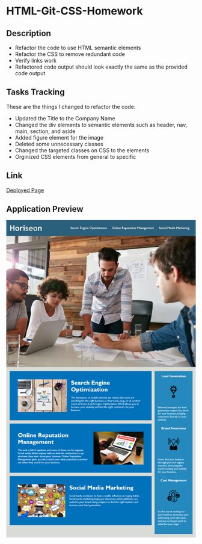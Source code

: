 # HTML-Git-CSS-Homework

## Description
* Refactor the code to use HTML semantic elements
* Refactor the CSS to remove redundant code
* Verify links work
* Refactored code output should look exactly the same as the provided code output

## Tasks Tracking
These are the things I changed to refactor the code:

* Updated the Title to the Company Name
* Changed the div elements to semantic elements such as header, nav, main, section, and aside
* Added figure element for the image
* Deleted some unnecessary classes
* Changed the targeted classes on CSS to the elements
* Orginized CSS elements from general to specific

## Link
[Deployed Page](https://ghazaleh-j.github.io/Horiseon-Refactoring/)

## Application Preview
![alt text](./assets/01-html-css-git-homework-demo.png)